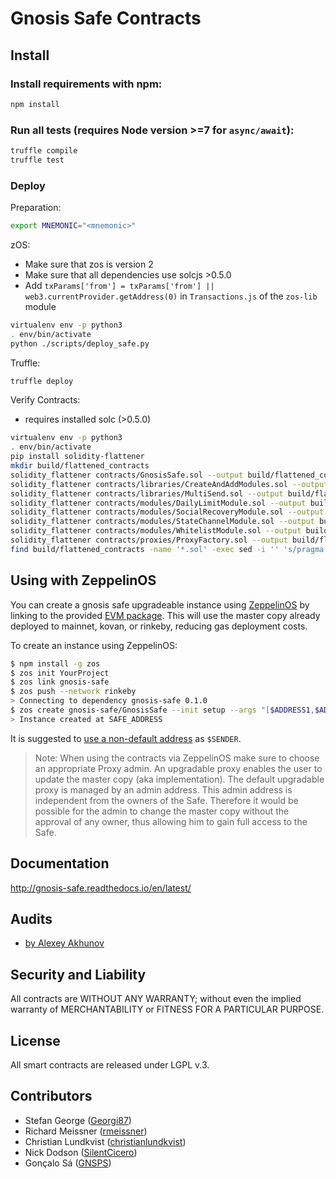 Gnosis Safe Contracts
=====================

Install
-------
### Install requirements with npm:

```bash
npm install
```

### Run all tests (requires Node version >=7 for `async/await`):

```bash
truffle compile
truffle test
```

### Deploy

Preparation:
```bash
export MNEMONIC="<mnemonic>"
```

zOS:
- Make sure that zos is version 2
- Make sure that all dependencies use solcjs >0.5.0
- Add `txParams['from'] = txParams['from'] || web3.currentProvider.getAddress(0)` in `Transactions.js` of the `zos-lib` module
```bash
virtualenv env -p python3
. env/bin/activate
python ./scripts/deploy_safe.py
```

Truffle:

```bash
truffle deploy
```

Verify Contracts:
- requires installed solc (>0.5.0)
```bash
virtualenv env -p python3
. env/bin/activate
pip install solidity-flattener
mkdir build/flattened_contracts
solidity_flattener contracts/GnosisSafe.sol --output build/flattened_contracts/GnosisSafe.sol
solidity_flattener contracts/libraries/CreateAndAddModules.sol --output build/flattened_contracts/CreateAndAddModules.sol --solc-paths="="
solidity_flattener contracts/libraries/MultiSend.sol --output build/flattened_contracts/MultiSend.sol --solc-paths="="
solidity_flattener contracts/modules/DailyLimitModule.sol --output build/flattened_contracts/DailyLimitModule.sol --solc-paths="="
solidity_flattener contracts/modules/SocialRecoveryModule.sol --output build/flattened_contracts/SocialRecoveryModule.sol --solc-paths="="
solidity_flattener contracts/modules/StateChannelModule.sol --output build/flattened_contracts/StateChannelModule.sol --solc-paths="="
solidity_flattener contracts/modules/WhitelistModule.sol --output build/flattened_contracts/WhitelistModule.sol --solc-paths="="
solidity_flattener contracts/proxies/ProxyFactory.sol --output build/flattened_contracts/ProxyFactory.sol
find build/flattened_contracts -name '*.sol' -exec sed -i '' 's/pragma solidity ^0.4.13;/pragma solidity ^0.5.0;/g' {} \;
```

Using with ZeppelinOS
---------------------

You can create a gnosis safe upgradeable instance using [ZeppelinOS](http://zeppelinos.org/) by linking to the provided [EVM package](https://docs.zeppelinos.org/docs/linking.html). This will use the master copy already deployed to mainnet, kovan, or rinkeby, reducing gas deployment costs. 

To create an instance using ZeppelinOS:

```bash
$ npm install -g zos
$ zos init YourProject
$ zos link gnosis-safe
$ zos push --network rinkeby
> Connecting to dependency gnosis-safe 0.1.0
$ zos create gnosis-safe/GnosisSafe --init setup --args "[$ADDRESS1,$ADDRESS2,$ADDRESS3],2,0x0000000000000000000000000000000000000000,\"\"" --network rinkeby --from $SENDER
> Instance created at SAFE_ADDRESS
```

It is suggested to [use a non-default address](https://docs.zeppelinos.org/docs/pattern.html#transparent-proxies-and-function-clashes) as `$SENDER`.

> Note: When using the contracts via ZeppelinOS make sure to choose an appropriate Proxy admin. An upgradable proxy enables the user to update the master copy (aka implementation). The default upgradable proxy is managed by an admin address. This admin address is independent from the owners of the Safe. Therefore it would be possible for the admin to change the master copy without the approval of any owner, thus allowing him to gain full access to the Safe.

Documentation
-------------
http://gnosis-safe.readthedocs.io/en/latest/

Audits
---------
- [by Alexey Akhunov](docs/alexey_audit.md)

Security and Liability
----------------------
All contracts are WITHOUT ANY WARRANTY; without even the implied warranty of MERCHANTABILITY or FITNESS FOR A PARTICULAR PURPOSE.

License
-------
All smart contracts are released under LGPL v.3.

Contributors
------------
- Stefan George ([Georgi87](https://github.com/Georgi87))
- Richard Meissner ([rmeissner](https://github.com/rmeissner))
- Christian Lundkvist ([christianlundkvist](https://github.com/christianlundkvist))
- Nick Dodson ([SilentCicero](https://github.com/SilentCicero))
- Gonçalo Sá ([GNSPS](https://github.com/GNSPS))
